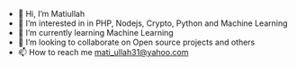 - 👋 Hi, I’m Matiullah
- 👀 I’m interested in in PHP, Nodejs, Crypto, Python and Machine Learning
- 🌱 I’m currently learning Machine Learning 
- 💞️ I’m looking to collaborate on Open source projects and others
- 📫 How to reach me mati_ullah31@yahoo.com

<!---
matiullah31/matiullah31 is a ✨ special ✨ repository because its `README.md` (this file) appears on your GitHub profile.
You can click the Preview link to take a look at your changes.
--->
